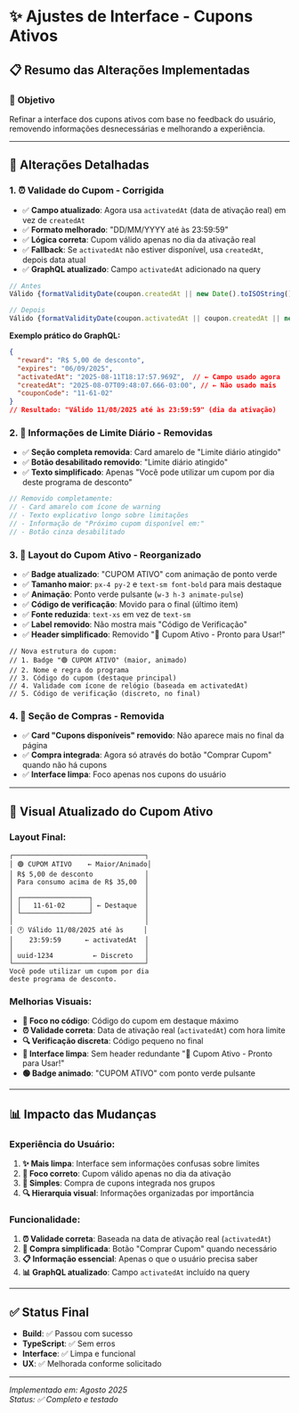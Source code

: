 # ✨ Ajustes de Interface - Cupons Ativos

## 📋 Resumo das Alterações Implementadas

### 🎯 **Objetivo**
Refinar a interface dos cupons ativos com base no feedback do usuário, removendo informações desnecessárias e melhorando a experiência.

---

## 🔧 **Alterações Detalhadas**

### **1. ⏰ Validade do Cupom - Corrigida**
- ✅ **Campo atualizado**: Agora usa `activatedAt` (data de ativação real) em vez de `createdAt`
- ✅ **Formato melhorado**: "DD/MM/YYYY até às 23:59:59" 
- ✅ **Lógica correta**: Cupom válido apenas no dia da ativação real
- ✅ **Fallback**: Se `activatedAt` não estiver disponível, usa `createdAt`, depois data atual
- ✅ **GraphQL atualizado**: Campo `activatedAt` adicionado na query

```typescript
// Antes
Válido {formatValidityDate(coupon.createdAt || new Date().toISOString())}

// Depois  
Válido {formatValidityDate(coupon.activatedAt || coupon.createdAt || new Date().toISOString())}
```

**Exemplo prático do GraphQL:**
```json
{
  "reward": "R$ 5,00 de desconto",
  "expires": "06/09/2025",
  "activatedAt": "2025-08-11T18:17:57.969Z",  // ← Campo usado agora
  "createdAt": "2025-08-07T09:48:07.666-03:00", // ← Não usado mais
  "couponCode": "11-61-02"
}
// Resultado: "Válido 11/08/2025 até às 23:59:59" (dia da ativação)
```

### **2. 🚫 Informações de Limite Diário - Removidas**
- ✅ **Seção completa removida**: Card amarelo de "Limite diário atingido"
- ✅ **Botão desabilitado removido**: "Limite diário atingido"
- ✅ **Texto simplificado**: Apenas "Você pode utilizar um cupom por dia deste programa de desconto"

```typescript
// Removido completamente:
// - Card amarelo com ícone de warning
// - Texto explicativo longo sobre limitações
// - Informação de "Próximo cupom disponível em:"
// - Botão cinza desabilitado
```

### **3. 🎫 Layout do Cupom Ativo - Reorganizado**
- ✅ **Badge atualizado**: "CUPOM ATIVO" com animação de ponto verde
- ✅ **Tamanho maior**: `px-4 py-2` e `text-sm font-bold` para mais destaque
- ✅ **Animação**: Ponto verde pulsante (`w-3 h-3 animate-pulse`)
- ✅ **Código de verificação**: Movido para o final (último item)
- ✅ **Fonte reduzida**: `text-xs` em vez de `text-sm`
- ✅ **Label removido**: Não mostra mais "Código de Verificação"
- ✅ **Header simplificado**: Removido "🎉 Cupom Ativo - Pronto para Usar!"

```tsx
// Nova estrutura do cupom:
// 1. Badge "🟢 CUPOM ATIVO" (maior, animado)
// 2. Nome e regra do programa
// 3. Código do cupom (destaque principal)
// 4. Validade com ícone de relógio (baseada em activatedAt)
// 5. Código de verificação (discreto, no final)
```

### **4. 🛒 Seção de Compras - Removida**
- ✅ **Card "Cupons disponíveis" removido**: Não aparece mais no final da página
- ✅ **Compra integrada**: Agora só através do botão "Comprar Cupom" quando não há cupons
- ✅ **Interface limpa**: Foco apenas nos cupons do usuário

---

## 🎨 **Visual Atualizado do Cupom Ativo**

### **Layout Final:**
```
┌─────────────────────────────────┐
│ 🟢 CUPOM ATIVO    ← Maior/Animado│
│ R$ 5,00 de desconto             │
│ Para consumo acima de R$ 35,00  │
│                                 │
│ ┌─────────────────┐             │
│ │   11-61-02      │ ← Destaque  │
│ └─────────────────┘             │
│                                 │
│ 🕐 Válido 11/08/2025 até às     │
│    23:59:59      ← activatedAt  │
│                                 │
│ uuid-1234          ← Discreto   │
└─────────────────────────────────┘
Você pode utilizar um cupom por dia 
deste programa de desconto.
```

### **Melhorias Visuais:**
- **🎯 Foco no código**: Código do cupom em destaque máximo
- **⏰ Validade correta**: Data de ativação real (`activatedAt`) com hora limite
- **🔍 Verificação discreta**: Código pequeno no final
- **📱 Interface limpa**: Sem header redundante "🎉 Cupom Ativo - Pronto para Usar!"
- **🟢 Badge animado**: "CUPOM ATIVO" com ponto verde pulsante

---

## 📊 **Impacto das Mudanças**

### **Experiência do Usuário:**
1. **✨ Mais limpa**: Interface sem informações confusas sobre limites
2. **🎯 Foco correto**: Cupom válido apenas no dia da ativação
3. **📱 Simples**: Compra de cupons integrada nos grupos
4. **🔍 Hierarquia visual**: Informações organizadas por importância

### **Funcionalidade:**
1. **⏰ Validade correta**: Baseada na data de ativação real (`activatedAt`)
2. **🛒 Compra simplificada**: Botão "Comprar Cupom" quando necessário
3. **📋 Informação essencial**: Apenas o que o usuário precisa saber
4. **📊 GraphQL atualizado**: Campo `activatedAt` incluído na query

---

## ✅ **Status Final**
- **Build**: ✅ Passou com sucesso
- **TypeScript**: ✅ Sem erros
- **Interface**: ✅ Limpa e funcional
- **UX**: ✅ Melhorada conforme solicitado

---

*Implementado em: Agosto 2025*  
*Status: ✅ Completo e testado*
